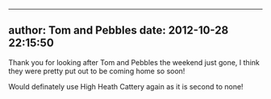 
---
author: Tom and Pebbles
date: 2012-10-28 22:15:50
---
Thank you for looking after Tom and Pebbles the weekend just gone, I think they were pretty put out to be coming home so soon!

Would definately use High Heath Cattery again as it is second to none!

